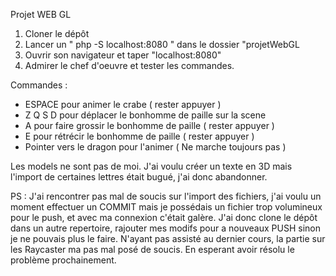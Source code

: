 Projet WEB GL

1) Cloner le dépôt
2) Lancer un " php -S localhost:8080 " dans le dossier "projetWebGL
3) Ouvrir son navigateur et taper "localhost:8080"
4) Admirer le chef d'oeuvre et tester les commandes.


Commandes :
  - ESPACE pour animer le crabe ( rester appuyer )
  - Z Q S D pour déplacer le bonhomme de paille sur la scene
  - A pour faire grossir le bonhomme de paille ( rester appuyer )
  - E pour rétrécir le bonhomme de paille ( rester appuyer )
  - Pointer vers le dragon pour l'animer ( Ne marche toujours pas )
  
Les models ne sont pas de moi. J'ai voulu créer un texte en 3D mais l'import de certaines lettres était bugué, j'ai donc abandonner.
  
PS : J'ai rencontrer pas mal de soucis sur l'import des fichiers, j'ai voulu un moment effectuer un COMMIT mais je possédais un fichier trop volumineux pour le push, et avec ma connexion c'était galère. J'ai donc clone le dépôt dans un autre repertoire, rajouter mes modifs pour a nouveaux PUSH sinon je ne pouvais plus le faire.
N'ayant pas assisté au dernier cours, la partie sur les Raycaster ma pas mal posé de soucis. En esperant avoir résolu le problème prochainement.
